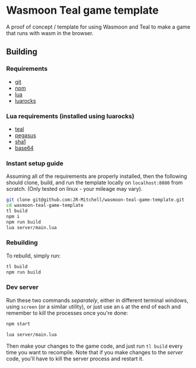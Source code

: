 # Wasmoon Teal game template
A proof of concept / template for using Wasmoon and Teal to make a game that runs with wasm in the browser.

## Building
### Requirements
- [git](https://git-scm.com/)
- [npm](https://www.npmjs.com/)
- [lua](https://www.lua.org/)
- [luarocks](https://luarocks.org/)

### Lua requirements (installed using luarocks)
- [teal](https://github.com/teal-language/tl)
- [pegasus](https://github.com/EvandroLG/pegasus.lua)
- [sha1](https://github.com/mpeterv/sha1)
- [base64](https://github.com/iskolbin/lbase64)

### Instant setup guide
Assuming all of the requirements are properly installed, then the following should clone, build, and run the template locally on `localhost:8080` from scratch.
(Only tested on linux - your mileage may vary).
```sh
git clone git@github.com:JR-Mitchell/wasmoon-teal-game-template.git
cd wasmoon-teal-game-template
tl build
npm i
npm run build
lua server/main.lua
```

### Rebuilding
To rebuild, simply run:
```sh
tl build
npm run build
```

### Dev server
Run these two commands *separately*, either in different terminal windows, using `screen` (or a similar utility), or just use an `&` at the end of each and remember to kill the processes once you're done:
```sh
npm start
```
```sh
lua server/main.lua
```
Then make your changes to the game code, and just run `tl build` every time you want to recompile.
Note that if you make changes to the *server* code, you'll have to kill the server process and restart it.